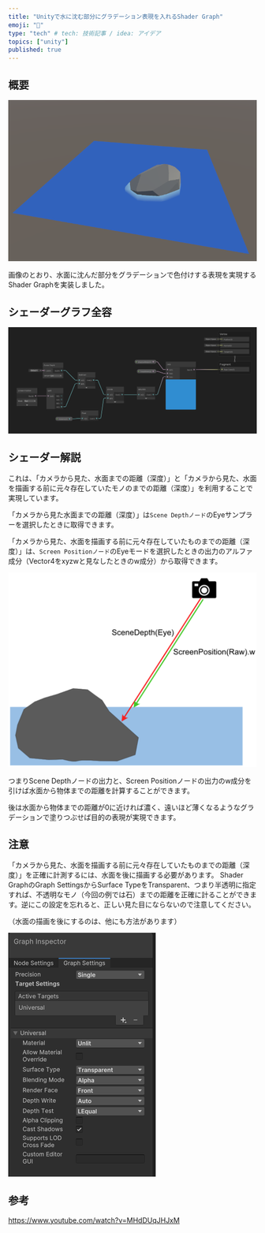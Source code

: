 ```yaml
---
title: "Unityで水に沈む部分にグラデーション表現を入れるShader Graph"
emoji: "🐥"
type: "tech" # tech: 技術記事 / idea: アイデア
topics: ["unity"]
published: true
---
```


## 概要

![](/images/20230808/Thumb.png)

画像のとおり、水面に沈んだ部分をグラデーションで色付けする表現を実現するShader Graphを実装しました。

## シェーダーグラフ全容

![](/images/20230808/Overview.png)

## シェーダー解説

これは、「カメラから見た、水面までの距離（深度）」と「カメラから見た、水面を描画する前に元々存在していたモノのまでの距離（深度）」を利用することで実現しています。

「カメラから見た水面までの距離（深度）」は`Scene Depthノード`のEyeサンプラーを選択したときに取得できます。

「カメラから見た、水面を描画する前に元々存在していたものまでの距離（深度）」は、`Screen Positionノード`のEyeモードを選択したときの出力のアルファ成分（Vector4をxyzwと見なしたときのw成分）から取得できます。

![](/images/20230808/kaisetu.png)

つまりScene Depthノードの出力と、Screen Positionノードの出力のw成分を引けば水面から物体までの距離を計算することができます。

後は水面から物体までの距離が0に近ければ濃く、遠いほど薄くなるようなグラデーションで塗りつぶせば目的の表現が実現できます。

## 注意

「カメラから見た、水面を描画する前に元々存在していたものまでの距離（深度）」を正確に計測するには、水面を後に描画する必要があります。
Shader GraphのGraph SettingsからSurface TypeをTransparent、つまり半透明に指定すれば、不透明なモノ（今回の例では石）までの距離を正確に計ることができます。逆にこの設定を忘れると、正しい見た目にならないので注意してください。

（水面の描画を後にするのは、他にも方法があります）

![](/images/20230808/GraphSettings.png)

## 参考

https://www.youtube.com/watch?v=MHdDUqJHJxM

